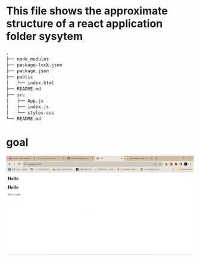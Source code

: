 # This file shows the approximate structure of a react application folder sysytem
```
.
├── node_modules
├── package-lock.json
├── package.json
├── public
│   └── index.html
├── README.md
├── src
│   ├── App.js
│   ├── index.js
│   └── styles.css
└── README.md
```

# goal
![Alt text](goal.png)